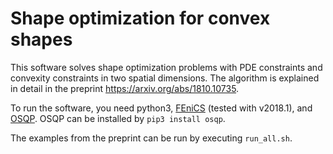 # Shape optimization for convex shapes
This software solves shape optimization problems with PDE constraints and convexity constraints in two spatial dimensions.
The algorithm is explained in detail in the preprint https://arxiv.org/abs/1810.10735.

To run the software, you need python3, [FEniCS](http://fenicsproject.org) (tested with v2018.1), and [OSQP](https://osqp.org/). OSQP can be installed by `pip3 install osqp`.

The examples from the preprint can be run by executing `run_all.sh`.
